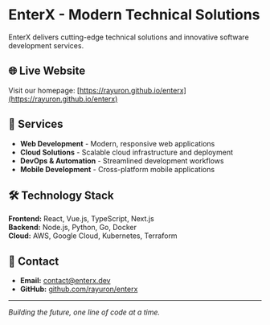 # EnterX - Modern Technical Solutions

EnterX delivers cutting-edge technical solutions and innovative software development services.

## 🌐 Live Website

Visit our homepage: [https://rayuron.github.io/enterx](https://rayuron.github.io/enterx)

## 🚀 Services

- **Web Development** - Modern, responsive web applications
- **Cloud Solutions** - Scalable cloud infrastructure and deployment
- **DevOps & Automation** - Streamlined development workflows
- **Mobile Development** - Cross-platform mobile applications

## 🛠️ Technology Stack

**Frontend:** React, Vue.js, TypeScript, Next.js  
**Backend:** Node.js, Python, Go, Docker  
**Cloud:** AWS, Google Cloud, Kubernetes, Terraform  

## 📧 Contact

- **Email:** contact@enterx.dev
- **GitHub:** [github.com/rayuron/enterx](https://github.com/rayuron/enterx)

---

*Building the future, one line of code at a time.*
